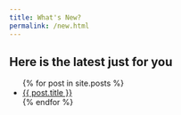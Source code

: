 ```yaml
---
title: What's New?
permalink: /new.html
---
```


## Here is the latest just for you

<ul>
{% for post in site.posts %}
<li><a href="{{ post.url }}">{{ post.title }}</a></li>
{% endfor %}
</ul>
